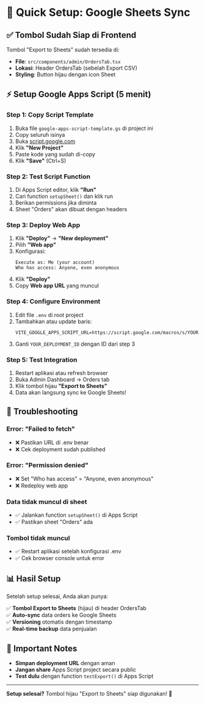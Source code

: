 # 🚀 Quick Setup: Google Sheets Sync

## ✅ Tombol Sudah Siap di Frontend
Tombol "Export to Sheets" sudah tersedia di:
- **File**: `src/components/admin/OrdersTab.tsx` 
- **Lokasi**: Header OrdersTab (sebelah Export CSV)
- **Styling**: Button hijau dengan icon Sheet

## ⚡ Setup Google Apps Script (5 menit)

### Step 1: Copy Script Template
1. Buka file `google-apps-script-template.gs` di project ini
2. Copy seluruh isinya
3. Buka [script.google.com](https://script.google.com)
4. Klik **"New Project"**
5. Paste kode yang sudah di-copy
6. Klik **"Save"** (Ctrl+S)

### Step 2: Test Script Function
1. Di Apps Script editor, klik **"Run"** 
2. Cari function `setupSheet()` dan klik run
3. Berikan permissions jika diminta
4. Sheet "Orders" akan dibuat dengan headers

### Step 3: Deploy Web App
1. Klik **"Deploy"** → **"New deployment"**
2. Pilih **"Web app"**
3. Konfigurasi:
   ```
   Execute as: Me (your account)
   Who has access: Anyone, even anonymous
   ```
4. Klik **"Deploy"**
5. Copy **Web app URL** yang muncul

### Step 4: Configure Environment
1. Edit file `.env` di root project
2. Tambahkan atau update baris:
   ```env
   VITE_GOOGLE_APPS_SCRIPT_URL=https://script.google.com/macros/s/YOUR_DEPLOYMENT_ID/exec
   ```
3. Ganti `YOUR_DEPLOYMENT_ID` dengan ID dari step 3

### Step 5: Test Integration
1. Restart aplikasi atau refresh browser
2. Buka Admin Dashboard → Orders tab
3. Klik tombol hijau **"Export to Sheets"**
4. Data akan langsung sync ke Google Sheets!

## 🔧 Troubleshooting

### Error: "Failed to fetch"
- ❌ Pastikan URL di .env benar
- ❌ Cek deployment sudah published

### Error: "Permission denied"  
- ❌ Set "Who has access" = "Anyone, even anonymous"
- ❌ Redeploy web app

### Data tidak muncul di sheet
- ✅ Jalankan function `setupSheet()` di Apps Script
- ✅ Pastikan sheet "Orders" ada

### Tombol tidak muncul
- ✅ Restart aplikasi setelah konfigurasi .env
- ✅ Cek browser console untuk error

## 📊 Hasil Setup

Setelah setup selesai, Anda akan punya:

✅ **Tombol Export to Sheets** (hijau) di header OrdersTab  
✅ **Auto-sync** data orders ke Google Sheets  
✅ **Versioning** otomatis dengan timestamp  
✅ **Real-time backup** data penjualan  

## 🚨 Important Notes

- **Simpan deployment URL** dengan aman
- **Jangan share** Apps Script project secara public
- **Test dulu** dengan function `testExport()` di Apps Script

---

**Setup selesai?** Tombol hijau "Export to Sheets" siap digunakan! 🎉
